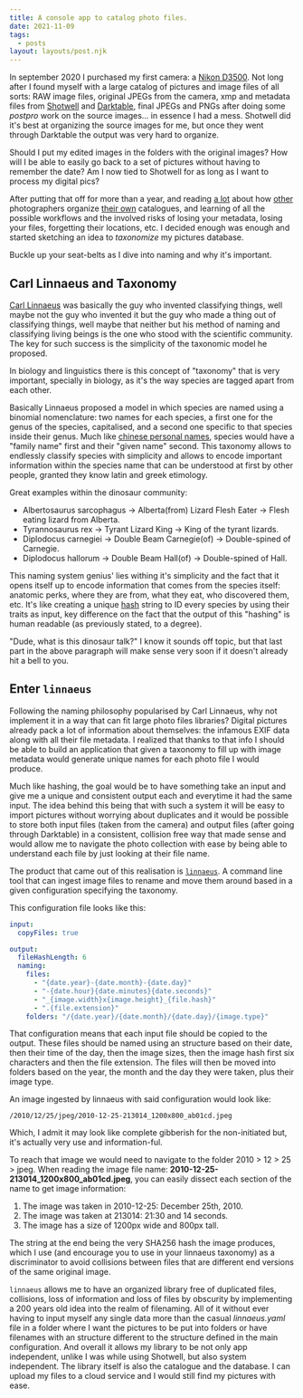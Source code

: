 ```yaml
---
title: A console app to catalog photo files.
date: 2021-11-09
tags:
  - posts
layout: layouts/post.njk
---
```


In september 2020 I purchased my first camera: a [Nikon D3500](https://www.nikon.co.uk/en_GB/news-press/press.tag/news/bv-pr-wwa1808-outshine-the-ordinary-with-the-new-d3500-dslr.dcr). Not long after I found myself with a large catalog of pictures and image files of all sorts: RAW image files, original JPEGs from the camera, xmp and metadata files from [Shotwell](https://wiki.gnome.org/Apps/Shotwell) and [Darktable](https://www.darktable.org/), final JPEGs and PNGs after doing some *postpro* work on the source images... in essence I had a mess. Shotwell did it's best at organizing the source images for me, but once they went through Darktable the output was very hard to organize.

Should I put my edited images in the folders with the original images? How will I be able to easily go back to a set of pictures without having to remember the date? Am I now tied to Shotwell for as long as I want to process my digital pics?

After putting that off for more than a year, and reading [a lot](https://ninedegreesbelow.com/photography/dam-ingest.html) about how [other](https://www.reddit.com/r/photography/comments/5ipbvq/organizing_and_backing_up_a_large_pro_library/) photographers organize [their own](https://www.quora.com/Whats-the-best-way-to-organize-a-large-set-of-photos-on-Windows)  catalogues, and learning of all the possible workflows and the involved risks of losing your metadata, losing your files, forgetting their locations, etc. I decided enough was enough and started sketching an idea to *taxonomize* my pictures database.

Buckle up your seat-belts as I dive into naming and why it's important.

## Carl Linnaeus and Taxonomy
[Carl Linnaeus](https://en.wikipedia.org/wiki/Carl_Linnaeus) was basically the guy who invented classifying things, well maybe not the guy who invented it but the guy who made a thing out of classifying things, well maybe that neither but his method of naming and classifying living beings is the one who stood with the scientific community. The key for such success is the simplicity of the taxonomic model he proposed.

In biology and linguistics there is this concept of "taxonomy" that is very important, specially in biology, as it's the way species are tagged apart from each other.

Basically Linnaeus proposed a model in which species are named using a binomial nomenclature: two names for each species, a first one for the genus of the species, capitalised, and a second one specific to that species inside their genus. Much like [chinese personal names](https://en.wikipedia.org/wiki/Chinese_name), species would have a "family name" first and their "given name" second. This taxonomy allows to endlessly classify species with simplicity and allows to encode important information within the species name that can be understood at first by other people, granted they know latin and greek etimology.

Great examples within the dinosaur community:

* Albertosaurus sarcophagus -> Alberta(from) Lizard Flesh Eater -> Flesh eating lizard from Alberta.
* Tyrannosaurus rex -> Tyrant Lizard King -> King of the tyrant lizards.
* Diplodocus carnegiei -> Double Beam Carnegie(of) -> Double-spined of Carnegie.
* Diplodocus hallorum -> Double Beam Hall(of) -> Double-spined of Hall.

This naming system genius' lies withing it's simplicity and the fact that it opens itself up to encode information that comes from the species itself: anatomic perks, where they are from, what they eat, who discovered them, etc. It's like creating a unique [hash](https://en.wikipedia.org/wiki/Hash_function) string to ID every species by using their traits as input, key difference on the fact that the output of this "hashing" is human readable (as previously stated, to a degree).

"Dude, what is this dinosaur talk?" I know it sounds off topic, but that last part in the above paragraph will make sense very soon if it doesn't already hit a bell to you.

## Enter `linnaeus`
Following the naming philosophy popularised by Carl Linnaeus, why not implement it in a way that can fit large photo files libraries? Digital pictures already pack a lot of information about themselves: the infamous EXIF data along with all their file metadata. I realized that thanks to that info I should be able to build an application that given a taxonomy to fill up with image metadata would generate unique names for each photo file I would produce.

Much like hashing, the goal would be to have something take an input and give me a unique and consistent output each and everytime it had the same input. The idea behind this being that with such a system it will be easy to import pictures without worrying about duplicates and it would be possible to store both input files (taken from the camera) and output files (after going through Darktable) in a consistent, collision free way that made sense and would allow me to navigate the photo collection with ease by being able to understand each file by just looking at their file name.

The product that came out of this realisation is [`linnaeus`](https://github.com/subiabre/linnaeus). A command line tool that can ingest image files to rename and move them around based in a given configuration specifying the taxonomy.

This configuration file looks like this:
```yaml
input:
  copyFiles: true

output:
  fileHashLength: 6
  naming: 
    files: 
      - "{date.year}-{date.month}-{date.day}"
      - "-{date.hour}{date.minutes}{date.seconds}"
      - "_{image.width}x{image.height}_{file.hash}"
      - ".{file.extension}"
    folders: "/{date.year}/{date.month}/{date.day}/{image.type}"
```
That configuration means that each input file should be copied to the output.
These files should be named using an structure based on their date, then their time of the day, then the image sizes, then the image hash first six characters and then the file extension.
The files will then be moved into folders based on the year, the month and the day they were taken, plus their image type.

An image ingested by linnaeus with said configuration would look like:

`/2010/12/25/jpeg/2010-12-25-213014_1200x800_ab01cd.jpeg`

Which, I admit it may look like complete gibberish for the non-initiated but, it's actually very use and information-ful.

To reach that image we would need to navigate to the folder 2010 > 12 > 25 > jpeg.
When reading the image file name: **2010-12-25-213014_1200x800_ab01cd.jpeg**, you can easily dissect each section of the name to get image information:

1. The image was taken in 2010-12-25: December 25th, 2010.
2. The image was taken at 213014: 21:30 and 14 seconds.
3. The image has a size of 1200px wide and 800px tall.

The string at the end being the very SHA256 hash the image produces, which I use (and encourage you to use in your linnaeus taxonomy) as a discriminator to avoid collisions between files that are different end versions of the same original image.

`linnaeus` allows me to have an organized library free of duplicated files, collisions, loss of information and loss of files by obscurity by implementing a 200 years old idea into the realm of filenaming.
All of it without ever having to input myself any single data more than the casual *linnaeus.yaml* file in a folder where I want the pictures to be put into folders or have filenames with an structure different to the structure defined in the main configuration.
And overall it allows my library to be not only app independent, unlike I was while using Shotwell, but also system independent. The library itself is also the catalogue and the database. I can upload my files to a cloud service and I would still find my pictures with ease.